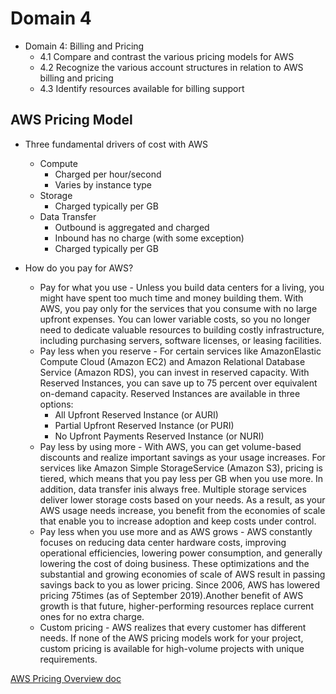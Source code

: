 # Domain 4

* Domain 4: Billing and Pricing
  * 4.1 Compare and contrast the various pricing models for AWS
  * 4.2 Recognize the various account structures in relation to AWS billing and pricing
  * 4.3 Identify resources available for billing support

## AWS Pricing Model
* Three fundamental drivers of cost with AWS
   * Compute
      * Charged per hour/second
      * Varies by instance type 
   * Storage
      * Charged typically per GB 
   * Data Transfer 
      * Outbound is aggregated and charged
      * Inbound has no charge (with some exception)
      * Charged typically per GB

* How do you pay for AWS?
   * Pay for what you use - Unless you build data centers for a living, you might have spent too much time and money building them. With AWS, you pay only for the services that you consume with no large upfront expenses. You can lower variable costs, so you no longer need to dedicate valuable resources to building costly infrastructure, including purchasing servers, software licenses, or leasing facilities.
   * Pay less when you reserve - For certain services like AmazonElastic Compute Cloud (Amazon EC2) and Amazon Relational Database Service (Amazon RDS), you can invest in reserved capacity. With Reserved Instances, you can save up to 75 percent over equivalent on-demand capacity. Reserved Instances are available in three options:
      *  All Upfront Reserved Instance (or AURI)
      *  Partial Upfront Reserved Instance (or PURI)
      *  No Upfront Payments Reserved Instance (or NURI)
   * Pay less by using more - With AWS, you can get volume-based discounts and realize important savings as your usage increases. For services like Amazon Simple StorageService (Amazon S3), pricing is tiered, which means that you pay less per GB when you use more. In addition, data transfer inis always free. Multiple storage services deliver lower storage costs based on your needs. As a result, as your AWS usage needs increase, you benefit from the economies of scale that enable you to increase adoption and keep costs under control.
   * Pay less when you use more and as AWS grows - AWS constantly focuses on reducing data center hardware costs, improving operational efficiencies, lowering power consumption, and generally lowering the cost of doing business. These optimizations and the substantial and growing economies of scale of AWS result in passing savings back to you as lower pricing. Since 2006, AWS has lowered pricing 75times (as of September 2019).Another benefit of AWS growth is that future, higher-performing resources replace current ones for no extra charge.
   * Custom pricing - AWS realizes that every customer has different needs. If none of the AWS pricing models work for your project, custom pricing is available for high-volume projects with unique requirements.

[AWS Pricing Overview doc](https://d0.awsstatic.com/whitepapers/aws_pricing_overview.pdf)

